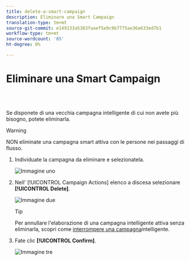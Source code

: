 ```yaml
---
title: delete-a-smart-campaign
description: Eliminare una Smart Campaign
translation-type: tm+mt
source-git-commit: e149133a5383faaef5e9c9b7775ae36e633ed7b1
workflow-type: tm+mt
source-wordcount: '85'
ht-degree: 0%

---
```



# Eliminare una Smart Campaign

<br> 

Se disponete di una vecchia campagna intelligente di cui non avete più bisogno, potete eliminarla.

>[!WARNING]
>
>NON eliminate una campagna smart attiva con le persone nei passaggi di flusso.

1. Individuate la campagna da eliminare e selezionatela.

   ![Immagine uno](/help/sky/assets/smart-campaigns/delete-a-smart-campaign/delete-a-smart-campaign-1.png)

1. Nell&#39; [!UICONTROL Campaign Actions] elenco a discesa selezionare **[!UICONTROL Delete]**.

   ![Immagine due](/help/sky/assets/smart-campaigns/delete-a-smart-campaign/delete-a-smart-campaign-2.png)

   >[!TIP]
   >
   >Per annullare l&#39;elaborazione di una campagna intelligente attiva senza eliminarla, scopri come [interrompere una campagna](https://docs.marketo.com/display/DOCS/Abort+a+Smart+Campaign)intelligente.

1. Fate clic **[!UICONTROL Confirm]**.

   ![Immagine tre](/help/sky/assets/smart-campaigns/delete-a-smart-campaign/delete-a-smart-campaign-3.png)
